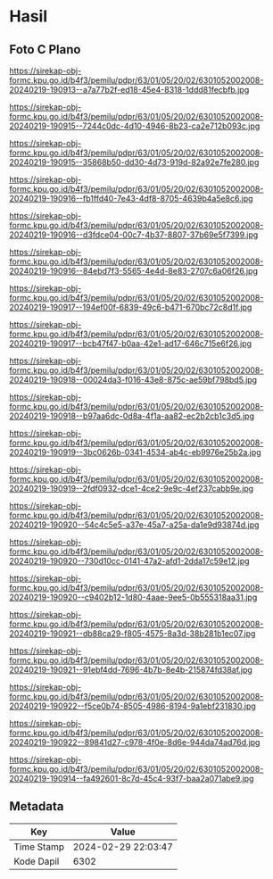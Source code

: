 # Hasil

## Foto C Plano

https://sirekap-obj-formc.kpu.go.id/b4f3/pemilu/pdpr/63/01/05/20/02/6301052002008-20240219-190913--a7a77b2f-ed18-45e4-8318-1ddd81fecbfb.jpg

https://sirekap-obj-formc.kpu.go.id/b4f3/pemilu/pdpr/63/01/05/20/02/6301052002008-20240219-190915--7244c0dc-4d10-4946-8b23-ca2e712b093c.jpg

https://sirekap-obj-formc.kpu.go.id/b4f3/pemilu/pdpr/63/01/05/20/02/6301052002008-20240219-190915--35868b50-dd30-4d73-919d-82a92e7fe280.jpg

https://sirekap-obj-formc.kpu.go.id/b4f3/pemilu/pdpr/63/01/05/20/02/6301052002008-20240219-190916--fb1ffd40-7e43-4df8-8705-4639b4a5e8c6.jpg

https://sirekap-obj-formc.kpu.go.id/b4f3/pemilu/pdpr/63/01/05/20/02/6301052002008-20240219-190916--d3fdce04-00c7-4b37-8807-37b69e5f7399.jpg

https://sirekap-obj-formc.kpu.go.id/b4f3/pemilu/pdpr/63/01/05/20/02/6301052002008-20240219-190916--84ebd7f3-5565-4e4d-8e83-2707c6a06f26.jpg

https://sirekap-obj-formc.kpu.go.id/b4f3/pemilu/pdpr/63/01/05/20/02/6301052002008-20240219-190917--194ef00f-6839-49c6-b471-670bc72c8d1f.jpg

https://sirekap-obj-formc.kpu.go.id/b4f3/pemilu/pdpr/63/01/05/20/02/6301052002008-20240219-190917--bcb47f47-b0aa-42e1-ad17-646c715e6f26.jpg

https://sirekap-obj-formc.kpu.go.id/b4f3/pemilu/pdpr/63/01/05/20/02/6301052002008-20240219-190918--00024da3-f016-43e8-875c-ae59bf798bd5.jpg

https://sirekap-obj-formc.kpu.go.id/b4f3/pemilu/pdpr/63/01/05/20/02/6301052002008-20240219-190918--b97aa6dc-0d8a-4f1a-aa82-ec2b2cb1c3d5.jpg

https://sirekap-obj-formc.kpu.go.id/b4f3/pemilu/pdpr/63/01/05/20/02/6301052002008-20240219-190919--3bc0626b-0341-4534-ab4c-eb9976e25b2a.jpg

https://sirekap-obj-formc.kpu.go.id/b4f3/pemilu/pdpr/63/01/05/20/02/6301052002008-20240219-190919--2fdf0932-dce1-4ce2-9e9c-4ef237cabb9e.jpg

https://sirekap-obj-formc.kpu.go.id/b4f3/pemilu/pdpr/63/01/05/20/02/6301052002008-20240219-190920--54c4c5e5-a37e-45a7-a25a-da1e9d93874d.jpg

https://sirekap-obj-formc.kpu.go.id/b4f3/pemilu/pdpr/63/01/05/20/02/6301052002008-20240219-190920--730d10cc-0141-47a2-afd1-2dda17c59e12.jpg

https://sirekap-obj-formc.kpu.go.id/b4f3/pemilu/pdpr/63/01/05/20/02/6301052002008-20240219-190920--c9402b12-1d80-4aae-9ee5-0b555318aa31.jpg

https://sirekap-obj-formc.kpu.go.id/b4f3/pemilu/pdpr/63/01/05/20/02/6301052002008-20240219-190921--db88ca29-f805-4575-8a3d-38b281b1ec07.jpg

https://sirekap-obj-formc.kpu.go.id/b4f3/pemilu/pdpr/63/01/05/20/02/6301052002008-20240219-190921--91ebf4dd-7696-4b7b-8e4b-215874fd38af.jpg

https://sirekap-obj-formc.kpu.go.id/b4f3/pemilu/pdpr/63/01/05/20/02/6301052002008-20240219-190922--f5ce0b74-8505-4986-8194-9a1ebf231830.jpg

https://sirekap-obj-formc.kpu.go.id/b4f3/pemilu/pdpr/63/01/05/20/02/6301052002008-20240219-190922--89841d27-c978-4f0e-8d6e-944da74ad76d.jpg

https://sirekap-obj-formc.kpu.go.id/b4f3/pemilu/pdpr/63/01/05/20/02/6301052002008-20240219-190914--fa492601-8c7d-45c4-93f7-baa2a071abe9.jpg


## Metadata

| Key        | Value               |
| ---------- | ------------------- |
| Time Stamp | 2024-02-29 22:03:47 |
| Kode Dapil | 6302                |



